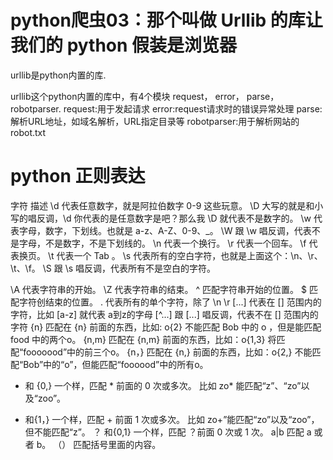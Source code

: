 # python爬虫03：那个叫做 Urllib 的库让我们的 python 假装是浏览器

urllib是python内置的库.

urllib这个python内置的库中，有4个模块 request， error， parse， robotparser.
    request:用于发起请求
    error:request请求时的错误异常处理
    parse:解析URL地址，如域名解析，URL指定目录等
    robotparser:用于解析网站的robot.txt

# python 正则表达

字符	描述
\d	代表任意数字，就是阿拉伯数字 0-9 这些玩意。
\D	大写的就是和小写的唱反调，\d 你代表的是任意数字是吧？那么我 \D 就代表不是数字的。
\w	代表字母，数字，下划线。也就是 a-z、A-Z、0-9、_。
\W	跟 \w 唱反调，代表不是字母，不是数字，不是下划线的。
\n	代表一个换行。
\r	代表一个回车。
\f	代表换页。
\t	代表一个 Tab 。
\s	代表所有的空白字符，也就是上面这个：\n、\r、\t、\f。
\S	跟 \s 唱反调，代表所有不是空白的字符。

\A	代表字符串的开始。
\Z	代表字符串的结束。
^	匹配字符串开始的位置。
$	匹配字符创结束的位置。
.	代表所有的单个字符，除了 \n \r
[...]	代表在 [] 范围内的字符，比如 [a-z] 就代表 a到z的字母
[^...]	跟 [...] 唱反调，代表不在 [] 范围内的字符
{n} 匹配在 {n} 前面的东西，比如: o{2} 不能匹配 Bob 中的 o ，但是能匹配 food 中的两个o。
{n,m}	匹配在 {n,m} 前面的东西，比如：o{1,3} 将匹配“fooooood”中的前三个o。
{n，}	匹配在 {n,} 前面的东西，比如：o{2,} 不能匹配“Bob”中的“o”，但能匹配“foooood”中的所有o。
*	和 {0,} 一个样，匹配 * 前面的 0 次或多次。 比如 zo* 能匹配“z”、“zo”以及“zoo”。
+	和{1，} 一个样，匹配 + 前面 1 次或多次。 比如 zo+”能匹配“zo”以及“zoo”，但不能匹配“z”。
？	和{0,1} 一个样，匹配 ？前面 0 次或 1 次。
a|b	匹配 a 或者 b。
（） 匹配括号里面的内容。
